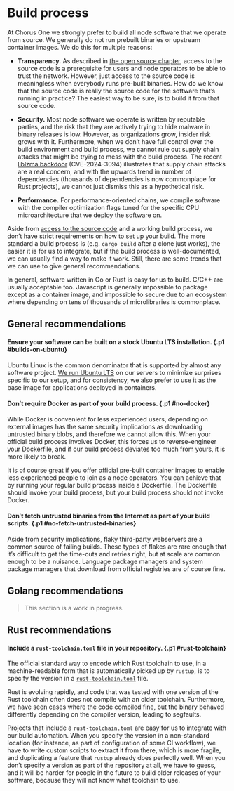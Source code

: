 # Build process

At Chorus One we strongly prefer to build all node software that we operate from source.
We generally do not run prebuilt binaries or upstream container images.
We do this for multiple reasons:

* **Transparency.**
As described in [the open source chapter](open-source.md),
access to the source code is a prerequisite for users and node operators
to be able to trust the network.
However, just access to the source code is meaningless
when everybody runs pre-built binaries.
How do we know that the source code is really the source code
for the software that’s running in practice?
The easiest way to be sure, is to build it from that source code.

* **Security.**
Most node software we operate is written by reputable parties,
and the risk that they are actively trying to hide malware in binary releases is low.
However, as organizations grow, insider risk grows with it.
Furthermore, when we don’t have full control over the build environment and build process,
we cannot rule out supply chain attacks that might be trying to mess with the build process.
The recent [liblzma backdoor][xzgate] (CVE-2024-3094) illustrates
that supply chain attacks are a real concern,
and with the upwards trend in number of dependencies
(thousands of dependencies is now commonplace for Rust projects),
we cannot just dismiss this as a hypothetical risk.

* **Performance.**
For performance-oriented chains,
we compile software with the compiler optimization flags
tuned for the specific CPU microarchitecture that we deploy the software on.

[xzgate]: https://www.openwall.com/lists/oss-security/2024/03/29/4

Aside from [access to the source code](open-source.md)
and a working build process,
we don’t have strict requirements on how to set up your build.
The more standard a build process is
(e.g. `cargo build` after a clone just works),
the easier it is for us to integrate,
but if the build process is well-documented,
we can usually find a way to make it work.
Still, there are some trends that we can use to give general recommendations.

In general, software written in Go or Rust is easy for us to build.
C/C++ are usually acceptable too.
Javascript is generally impossible to package except as a container image,
and impossible to secure due to an ecosystem where depending on tens of thousands of microlibraries is commonplace.

## General recommendations

#### Ensure your software can be built on a stock Ubuntu LTS installation. {.p1 #builds-on-ubuntu}

Ubuntu Linux is the common denominator that is supported by almost any software project.
[We run Ubuntu LTS][c1-ubuntu] on our servers to minimize surprises specific to our setup,
and for consistency,
we also prefer to use it as the base image for applications deployed in containers.

[c1-ubuntu]: /chorus-one/the-hardware-layer.html#operating-system

#### Don’t require Docker as part of your build process. {.p1 #no-docker}
While Docker is convenient for less experienced users,
depending on external images has the same security implications as downloading untrusted binary blobs,
and therefore we cannot allow this.
When your official build process involves Docker,
this forces us to reverse-engineer your Dockerfile,
and if our build process deviates too much from yours,
it is more likely to break.

It is of course great if you offer official pre-built container images
to enable less experienced people to join as a node operators.
You can achieve that by running your regular build process inside a Dockerfile.
The Dockerfile should invoke your build process,
but your build process should not invoke Docker.

#### Don’t fetch untrusted binaries from the Internet as part of your build scripts. {.p1 #no-fetch-untrusted-binaries}
Aside from security implications,
flaky third-party webservers are a common source of failing builds.
These types of flakes are rare enough
that it’s difficult to get the time-outs and retries right,
but at scale are common enough to be a nuisance.
Language package managers and system package managers
that download from official registries are of course fine.

## Golang recommendations

> This section is a work in progress.

<!-- TODO: Fill out Go build advice.
#### Include a `go.mod` file that specifies which version of the Go toolchain your project should be built with.
-->

## Rust recommendations

#### Include a `rust-toolchain.toml` file in your repository. {.p1 #rust-toolchain}
The official standard way to encode which Rust toolchain to use,
in a machine-readable form that is automatically picked up by `rustup`,
is to specify the version in a [`rust-toolchain.toml`][rust-toolchain] file.

Rust is evolving rapidly,
and code that was tested with one version of the Rust toolchain
often does not compile with an older toolchain.
Furthermore,
we have seen cases where the code compiled fine,
but the binary behaved differently depending on the compiler version,
leading to segfaults.

Projects that include a `rust-toolchain.toml`
are easy for us to integrate with our build automation.
When you specify the version in a non-standard location
(for instance, as part of configuration of some CI workflow),
we have to write custom scripts to extract it from there,
which is more fragile,
and duplicating a feature that `rustup` already does perfectly well.
When you don’t specify a version as part of the repository at all,
we have to guess,
and it will be harder for people in the future to build older releases of your software,
because they will not know what toolchain to use.

[rust-toolchain]: https://rust-lang.github.io/rustup/overrides.html#the-toolchain-file
